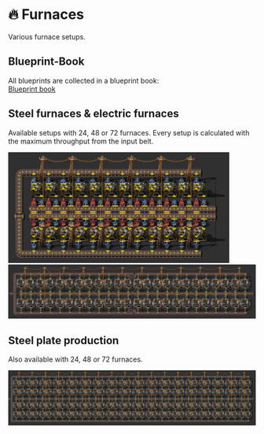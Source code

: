# :fire: Furnaces

Various furnace setups.

## Blueprint-Book
All blueprints are collected in a blueprint book:  
[Blueprint book](furnaces/blueprint-book.txt?raw=true)

## Steel furnaces & electric furnaces
Available setups with 24, 48 or 72 furnaces. Every setup is calculated with the maximum throughput from the input belt.  

<img src="furnaces/img/24steel-furnaces%2Cyellow.png" alt="RundesBalli" width="450"/>  
<img src="furnaces/img/48electric-furnaces%2Cred.png" alt="RundesBalli" width="600"/>  

## Steel plate production
Also available with 24, 48 or 72 furnaces.  

<img src="furnaces/img/72%2B72electric-furnaces%2Cblue.png" alt="RundesBalli" width="600"/>
